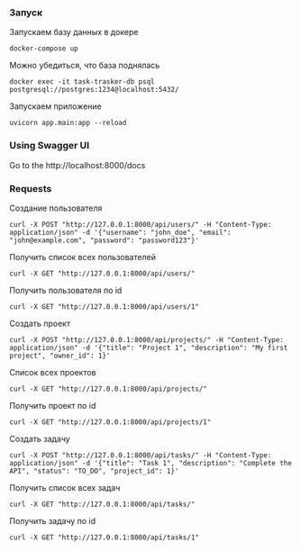 ### Запуск
Запускаем базу данных в докере
```
docker-compose up
```
Можно убедиться, что база поднялась
```
docker exec -it task-trasker-db psql postgresql://postgres:1234@localhost:5432/
```

Запускаем приложение
```
uvicorn app.main:app --reload
```

### Using Swagger UI
Go to the http://localhost:8000/docs

### Requests

Создание пользователя
```
curl -X POST "http://127.0.0.1:8000/api/users/" -H "Content-Type: application/json" -d '{"username": "john_doe", "email": "john@example.com", "password": "password123"}'
```
Получить список всех пользователей
```
curl -X GET "http://127.0.0.1:8000/api/users/"
```
Получить пользователя по id
```
curl -X GET "http://127.0.0.1:8000/api/users/1"
```

Создать проект
```
curl -X POST "http://127.0.0.1:8000/api/projects/" -H "Content-Type: application/json" -d '{"title": "Project 1", "description": "My first project", "owner_id": 1}'
```
Список всех проектов
```
curl -X GET "http://127.0.0.1:8000/api/projects/"
```
Получить проект по id
```
curl -X GET "http://127.0.0.1:8000/api/projects/1"
```

Создать задачу
```
curl -X POST "http://127.0.0.1:8000/api/tasks/" -H "Content-Type: application/json" -d '{"title": "Task 1", "description": "Complete the API", "status": "TO_DO", "project_id": 1}'
```
Получить список всех задач
```
curl -X GET "http://127.0.0.1:8000/api/tasks/"
```
Получить задачу по id
```
curl -X GET "http://127.0.0.1:8000/api/tasks/1"
```